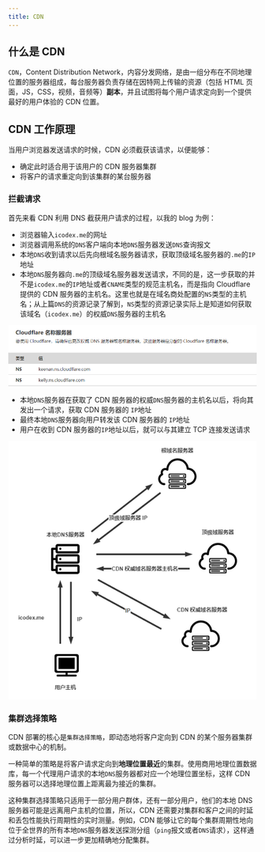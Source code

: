 ```yaml
---
title: CDN
---
```


## 什么是 CDN

`CDN`，Content Distribution Network，内容分发网络，是由一组分布在不同地理位置的服务器组成，每台服务器负责存储在因特网上传输的资源（包括 HTML 页面，JS，CSS，视频，音频等）**副本**，并且试图将每个用户请求定向到一个提供最好的用户体验的 CDN 位置。

## CDN 工作原理

当用户浏览器发送请求的时候，CDN 必须截获该请求，以便能够：

- 确定此时适合用于该用户的 CDN 服务器集群
- 将客户的请求重定向到该集群的某台服务器

### 拦截请求

首先来看 CDN 利用 DNS 截获用户请求的过程，以我的 blog 为例：

- 浏览器输入`icodex.me`的网址
- 浏览器调用系统的`DNS`客户端向本地`DNS`服务器发送`DNS`查询报文
- 本地`DNS`收到请求以后先向根域名服务器请求，获取顶级域名服务器的`.me`的`IP`地址
- 本地`DNS`服务器向`.me`的顶级域名服务器发送请求，不同的是，这一步获取的并不是`icodex.me`的`IP`地址或者`CNAME`类型的规范主机名，而是指向 Cloudflare 提供的 CDN 服务器的主机名。这里也就是在域名商处配置的`NS`类型的主机名；从上篇`DNS`的资源记录了解到，`NS`类型的资源记录实际上是知道如何获取该域名（`icodex.me`）的权威`DNS`服务器的主机名

![image-20210321222223681](../images/image-20210321222223681.png)

- 本地`DNS`服务器在获取了 CDN 服务器的权威`DNS`服务器的主机名以后，将向其发出一个请求，获取 CDN 服务器的 `IP`地址
- 最终本地`DNS`服务器向用户转发该 CDN 服务器的 `IP`地址
- 用户在收到 CDN 服务器的`IP`地址以后，就可以与其建立 TCP 连接发送请求

![image-20210321223739488](../images/image-20210321223739488.png)

### 集群选择策略

CDN 部署的核心是`集群选择策略`，即动态地将客户定向到 CDN 的某个服务器集群或数据中心的机制。

一种简单的策略是将客户请求定向到**地理位置最近**的集群。使用商用地理位置数据库，每一个代理用户请求的本地`DNS`服务器都对应一个地理位置坐标，这样 CDN 服务器可以选择地理位置上距离最为接近的集群。

这种集群选择策略只适用于一部分用户群体，还有一部分用户，他们的本地 DNS 服务器可能是远离用户主机的位置，所以，CDN 还需要对集群和客户之间的时延和丢包性能执行周期性的实时测量。例如，CDN 能够让它的每个集群周期性地向位于全世界的所有本地`DNS`服务器发送探测分组（`ping`报文或者`DNS`请求），这样通过分析时延，可以进一步更加精确地分配集群。
